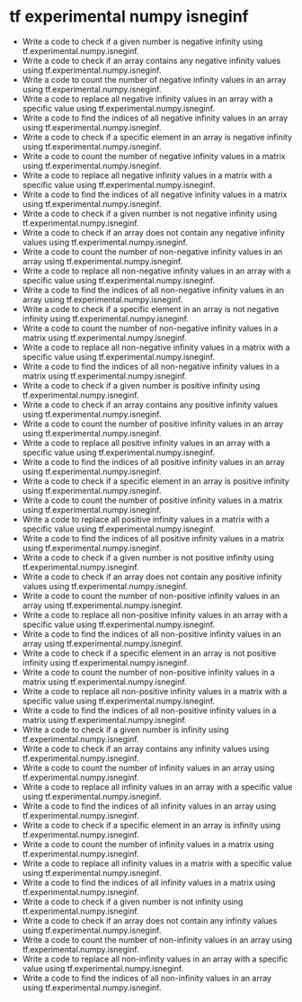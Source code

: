 # tf experimental numpy isneginf

- Write a code to check if a given number is negative infinity using tf.experimental.numpy.isneginf.
- Write a code to check if an array contains any negative infinity values using tf.experimental.numpy.isneginf.
- Write a code to count the number of negative infinity values in an array using tf.experimental.numpy.isneginf.
- Write a code to replace all negative infinity values in an array with a specific value using tf.experimental.numpy.isneginf.
- Write a code to find the indices of all negative infinity values in an array using tf.experimental.numpy.isneginf.
- Write a code to check if a specific element in an array is negative infinity using tf.experimental.numpy.isneginf.
- Write a code to count the number of negative infinity values in a matrix using tf.experimental.numpy.isneginf.
- Write a code to replace all negative infinity values in a matrix with a specific value using tf.experimental.numpy.isneginf.
- Write a code to find the indices of all negative infinity values in a matrix using tf.experimental.numpy.isneginf.
- Write a code to check if a given number is not negative infinity using tf.experimental.numpy.isneginf.
- Write a code to check if an array does not contain any negative infinity values using tf.experimental.numpy.isneginf.
- Write a code to count the number of non-negative infinity values in an array using tf.experimental.numpy.isneginf.
- Write a code to replace all non-negative infinity values in an array with a specific value using tf.experimental.numpy.isneginf.
- Write a code to find the indices of all non-negative infinity values in an array using tf.experimental.numpy.isneginf.
- Write a code to check if a specific element in an array is not negative infinity using tf.experimental.numpy.isneginf.
- Write a code to count the number of non-negative infinity values in a matrix using tf.experimental.numpy.isneginf.
- Write a code to replace all non-negative infinity values in a matrix with a specific value using tf.experimental.numpy.isneginf.
- Write a code to find the indices of all non-negative infinity values in a matrix using tf.experimental.numpy.isneginf.
- Write a code to check if a given number is positive infinity using tf.experimental.numpy.isneginf.
- Write a code to check if an array contains any positive infinity values using tf.experimental.numpy.isneginf.
- Write a code to count the number of positive infinity values in an array using tf.experimental.numpy.isneginf.
- Write a code to replace all positive infinity values in an array with a specific value using tf.experimental.numpy.isneginf.
- Write a code to find the indices of all positive infinity values in an array using tf.experimental.numpy.isneginf.
- Write a code to check if a specific element in an array is positive infinity using tf.experimental.numpy.isneginf.
- Write a code to count the number of positive infinity values in a matrix using tf.experimental.numpy.isneginf.
- Write a code to replace all positive infinity values in a matrix with a specific value using tf.experimental.numpy.isneginf.
- Write a code to find the indices of all positive infinity values in a matrix using tf.experimental.numpy.isneginf.
- Write a code to check if a given number is not positive infinity using tf.experimental.numpy.isneginf.
- Write a code to check if an array does not contain any positive infinity values using tf.experimental.numpy.isneginf.
- Write a code to count the number of non-positive infinity values in an array using tf.experimental.numpy.isneginf.
- Write a code to replace all non-positive infinity values in an array with a specific value using tf.experimental.numpy.isneginf.
- Write a code to find the indices of all non-positive infinity values in an array using tf.experimental.numpy.isneginf.
- Write a code to check if a specific element in an array is not positive infinity using tf.experimental.numpy.isneginf.
- Write a code to count the number of non-positive infinity values in a matrix using tf.experimental.numpy.isneginf.
- Write a code to replace all non-positive infinity values in a matrix with a specific value using tf.experimental.numpy.isneginf.
- Write a code to find the indices of all non-positive infinity values in a matrix using tf.experimental.numpy.isneginf.
- Write a code to check if a given number is infinity using tf.experimental.numpy.isneginf.
- Write a code to check if an array contains any infinity values using tf.experimental.numpy.isneginf.
- Write a code to count the number of infinity values in an array using tf.experimental.numpy.isneginf.
- Write a code to replace all infinity values in an array with a specific value using tf.experimental.numpy.isneginf.
- Write a code to find the indices of all infinity values in an array using tf.experimental.numpy.isneginf.
- Write a code to check if a specific element in an array is infinity using tf.experimental.numpy.isneginf.
- Write a code to count the number of infinity values in a matrix using tf.experimental.numpy.isneginf.
- Write a code to replace all infinity values in a matrix with a specific value using tf.experimental.numpy.isneginf.
- Write a code to find the indices of all infinity values in a matrix using tf.experimental.numpy.isneginf.
- Write a code to check if a given number is not infinity using tf.experimental.numpy.isneginf.
- Write a code to check if an array does not contain any infinity values using tf.experimental.numpy.isneginf.
- Write a code to count the number of non-infinity values in an array using tf.experimental.numpy.isneginf.
- Write a code to replace all non-infinity values in an array with a specific value using tf.experimental.numpy.isneginf.
- Write a code to find the indices of all non-infinity values in an array using tf.experimental.numpy.isneginf.